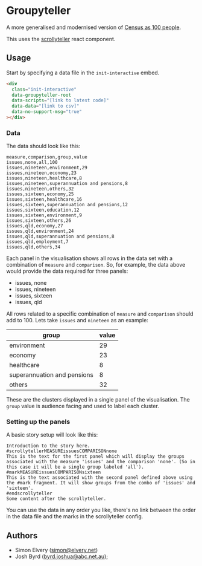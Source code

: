 # Groupyteller

A more generalised and modernised version of [Census as 100 people](https://github.com/abcnews/census-100-people/).

This uses the [scrollyteller](https://github.com/abcnews/scrollyteller) react component.

## Usage

Start by specifying a data file in the `init-interactive` embed.

```html
<div
  class="init-interactive"
  data-groupyteller-root
  data-scripts="[link to latest code]"
  data-data="[link to csv]"
  data-no-support-msg="true"
></div>
```

### Data

The data should look like this:

```csv
measure,comparison,group,value
issues,none,all,100
issues,nineteen,environment,29
issues,nineteen,economy,23
issues,nineteen,healthcare,8
issues,nineteen,superannuation and pensions,8
issues,nineteen,others,32
issues,sixteen,economy,25
issues,sixteen,healthcare,16
issues,sixteen,superannuation and pensions,12
issues,sixteen,education,12
issues,sixteen,environment,9
issues,sixteen,others,26
issues,qld,economy,27
issues,qld,environment,24
issues,qld,superannuation and pensions,8
issues,qld,employment,7
issues,qld,others,34
```

Each panel in the visualisation shows all rows in the data set with a combination of `measure` and `comparison`. So, for example, the data above would provide the data required for three panels:

- issues, none
- issues, nineteen
- issues, sixteen
- issues, qld

All rows related to a specific combination of `measure` and `comparison` should add to 100. Lets take `issues` and `nineteen` as an example:

| group                       | value |
| --------------------------- | ----- |
| environment                 | 29    |
| economy                     | 23    |
| healthcare                  | 8     |
| superannuation and pensions | 8     |
| others                      | 32    |

These are the clusters displayed in a single panel of the visualisation. The `group` value is audience facing and used to label each cluster.

### Setting up the panels

A basic story setup will look like this:

```text
Introduction to the story here.
#scrollytellerMEASUREissuesCOMPARISONnone
This is the text for the first panel which will display the groups associated with the measure 'issues' and the comparison 'none'. (So in this case it will be a single group labeled 'all').
#markMEASUREissuesCOMPARISONsixteen
This is the text associated with the second panel defined above using the #mark fragment. It will show groups from the combo of 'issues' and 'sixteen'.
#endscrollyteller
Some content after the scrollyteller.
```

You can use the data in any order you like, there's no link between the order in the data file and the marks in the scrollyteller config.

## Authors

- Simon Elvery ([simon@elvery.net](mailto:simon@elvery.net))
- Josh Byrd ([byrd.joshua@abc.net.au](mailto:joshua.byrd@abc.net.au));
